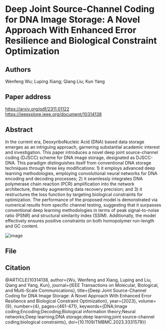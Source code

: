 # Deep Joint Source-Channel Coding for DNA Image Storage: A Novel Approach With Enhanced Error Resilience and Biological Constraint Optimization

## Authors
Wenfeng Wu; Luping Xiang; Qiang Liu; Kun Yang

## Paper address
https://arxiv.org/pdf/2311.01122
https://ieeexplore.ieee.org/document/10314138

## Abstract

In the current era, DeoxyriboNucleic Acid (DNA) based data storage emerges as an intriguing approach, garnering substantial academic interest and investigation. This paper introduces a novel deep joint source-channel coding (DJSCC) scheme for DNA image storage, designated as DJSCC-DNA. This paradigm distinguishes itself from conventional DNA storage techniques through three key modifications: 1) it employs advanced deep learning methodologies, employing convolutional neural networks for DNA encoding and decoding processes; 2) it seamlessly integrates DNA polymerase chain reaction (PCR) amplification into the network architecture, thereby augmenting data recovery precision; and 3) it restructures the loss function by targeting biological constraints for optimization. The performance of the proposed model is demonstrated via numerical results from specific channel testing, suggesting that it surpasses conventional deep learning methodologies in terms of peak signal-to-noise ratio (PSNR) and structural similarity index (SSIM). Additionally, the model effectively ensures positive constraints on both homopolymer run-length and GC content.

![image](https://github.com/user-attachments/assets/a06bf010-049b-4b4f-b242-142ff88c5759)

## File



## Citation
@ARTICLE{10314138,
  author={Wu, Wenfeng and Xiang, Luping and Liu, Qiang and Yang, Kun},
  journal={IEEE Transactions on Molecular, Biological, and Multi-Scale Communications}, 
  title={Deep Joint Source-Channel Coding for DNA Image Storage: A Novel Approach With Enhanced Error Resilience and Biological Constraint Optimization}, 
  year={2023},
  volume={9},
  number={4},
  pages={461-471},
  keywords={DNA;Image coding;Encoding;Decoding;Biological information theory;Neural networks;Deep learning;DNA storage;deep learning;joint source-channel coding;biological constraints},
  doi={10.1109/TMBMC.2023.3331579}}
